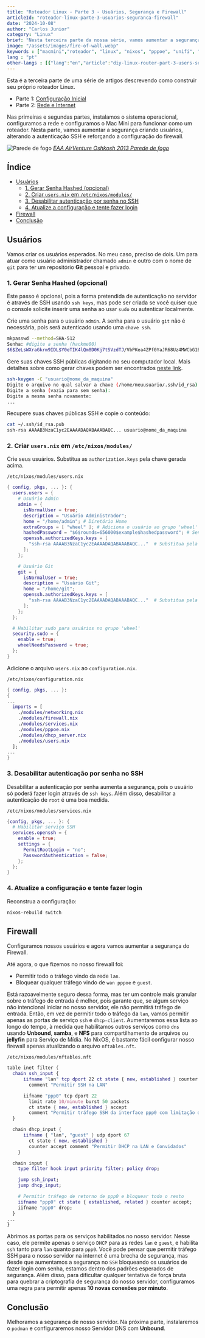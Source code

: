 ```yaml
---
title: "Roteador Linux - Parte 3 - Usuários, Segurança e Firewall"
articleId: "roteador-linux-parte-3-usuarios-seguranca-firewall"
date: "2024-10-08"
author: "Carlos Junior"
category: "Linux"
brief: "Nesta terceira parte da nossa série, vamos aumentar a segurança criando usuários, alterando a autenticação SSH e reforçando a configuração do firewall"
image: "/assets/images/fire-of-wall.webp"
keywords : ["macmini","roteador", "linux", "nixos", "pppoe", "unifi", "ubiquiti", "apple", "vlan", "tl-sg108e"]
lang : "pt"
other-langs : [{"lang":"en","article":"diy-linux-router-part-3-users-security-firewall"}]
---
```


Esta é a terceira parte de uma série de artigos descrevendo como construir seu próprio roteador Linux.

- Parte 1: [Configuração Inicial](/article/roteador-linux-parte-1-configuracao-inicial)
- Parte 2: [Rede e Internet](/article/roteador-linux-parte-2-rede-e-internet)

Nas primeiras e segundas partes, instalamos o sistema operacional, configuramos a rede e configuramos o Mac Mini para funcionar como um roteador.
Nesta parte, vamos aumentar a segurança criando usuários, alterando a autenticação SSH e reforçando a configuração do firewall.

![Parede de fogo](/assets/images/fire-of-wall.webp)
*[EAA AirVenture Oshkosh 2013 Parede de fogo](http://www.vg-photo.com/airshow/2013/Oshkosh/pyro.html)*

## Índice

- [Usuários](#usuários)
  - [1. Gerar Senha Hashed (opcional)](#1-gerar-senha-hashed-opcional)
  - [2. Criar `users.nix` em `/etc/nixos/modules/`](#2-criar-usersnix-em-etcnixosmodules)
  - [3. Desabilitar autenticação por senha no SSH](#3-desabilitar-autenticação-por-senha-no-ssh)
  - [4. Atualize a configuração e tente fazer login](#4-atualize-a-configuração-e-tente-fazer-login)
- [Firewall](#firewall)
- [Conclusão](#conclusão)

## Usuários

Vamos criar os usuários esperados. No meu caso, preciso de dois. Um para atuar como usuário administrador chamado `admin` e outro com o nome de `git` para ter um repositório **Git** pessoal e privado.

### 1. Gerar Senha Hashed (opcional)

Este passo é opcional, pois a forma pretendida de autenticação no servidor é através de SSH usando `ssh keys`, mas pode ser criada se você quiser que o console solicite inserir uma senha ao usar `sudo` ou autenticar localmente.

Crie uma senha para o usuário `admin`. A senha para o usuário `git` não é necessária, pois será autenticado usando uma `chave ssh`.

```bash
mkpasswd --method=SHA-512
Senha: #digite a senha (hackme00)
$6$ZeLsWXraGkrm9IDL$Y0eTIK4lQm8D0Kj7tSVzdTJ/VbPKea4ZPf0YaJR68Uz4MWCbG1EJp2YBOfWHNSZprZpjpbUvCIozbkr8yPNM0.
```

Gere suas chaves SSH públicas digitando no seu computador local. Mais detalhes sobre como gerar chaves podem ser encontrados [neste link](https://docs.github.com/pt/authentication/connecting-to-github-with-ssh/generating-a-new-ssh-key-and-adding-it-to-the-ssh-agent).

```bash
ssh-keygen -C "usuario@nome_da_maquina"
Digite o arquivo no qual salvar a chave (/home/meuusuario/.ssh/id_rsa):
Digite a senha (vazia para sem senha):
Digite a mesma senha novamente:
...
```

Recupere suas chaves públicas SSH e copie o conteúdo:

```bash
cat ~/.ssh/id_rsa.pub
ssh-rsa AAAAB3NzaC1yc2EAAAADAQABAAABAQC... usuario@nome_da_maquina
```

### 2. Criar `users.nix` em `/etc/nixos/modules/`

Crie seus usuários. Substitua as `authorization.keys` pela chave gerada acima.

`/etc/nixos/modules/users.nix`

```nix
{ config, pkgs, ... }: {
  users.users = {
    # Usuário Admin
    admin = {
      isNormalUser = true;
      description = "Usuário Administrador";
      home = "/home/admin"; # Diretório Home
      extraGroups = [ "wheel" ]; # Adiciona o usuário ao grupo 'wheel' para acesso sudo
      hashedPassword = "$6$rounds=656000$example$hashedpassword"; # Senha, opcional
      openssh.authorizedKeys.keys = [
        "ssh-rsa AAAAB3NzaC1yc2EAAAADAQABAAABAQC..."  # Substitua pela chave pública real
      ];
    };

    # Usuário Git
    git = {
      isNormalUser = true;
      description = "Usuário Git";
      home = "/home/git";
      openssh.authorizedKeys.keys = [
        "ssh-rsa AAAAB3NzaC1yc2EAAAADAQABAAABAQC..."  # Substitua pela chave pública real
      ];
    };
  };

  # Habilitar sudo para usuários no grupo 'wheel'
  security.sudo = {
    enable = true;
    wheelNeedsPassword = true;
  };
}
```

Adicione o arquivo `users.nix` ao `configuration.nix`.

`/etc/nixos/configuration.nix`

```nix
{ config, pkgs, ... }:
{
...
  imports = [
    ./modules/networking.nix
    ./modules/firewall.nix
    ./modules/services.nix
    ./modules/pppoe.nix
    ./modules/dhcp_server.nix
    ./modules/users.nix
  ];
...
}
```

### 3. Desabilitar autenticação por senha no SSH

Desabilitar a autenticação por senha aumenta a segurança, pois o usuário só poderá fazer login através de `ssh keys`. Além disso, desabilitar a autenticação de `root` é uma boa medida.

`/etc/nixos/modules/services.nix`

```nix
{config, pkgs, ... }: {
  # Habilitar serviço SSH
  services.openssh = {
    enable = true;
    settings = {
      PermitRootLogin = "no";
      PasswordAuthentication = false;
    };
  };
}
```

### 4. Atualize a configuração e tente fazer login

Reconstrua a configuração:

```bash
nixos-rebuild switch
```

## Firewall

Configuramos nossos usuários e agora vamos aumentar a segurança do Firewall.

Até agora, o que fizemos no nosso firewall foi:

- Permitir todo o tráfego vindo da rede `lan`.
- Bloquear qualquer tráfego vindo de `wan pppoe` e `guest`.

Está razoavelmente seguro dessa forma, mas ter um controle mais granular sobre o tráfego de entrada é melhor, pois garante que, se algum serviço não intencional iniciar no nosso servidor, ele não permitirá tráfego de entrada. Então, em vez de permitir todo o tráfego da `lan`, vamos permitir apenas as portas de serviço `ssh` e `dhcp-client`. Aumentaremos essa lista ao longo do tempo, à medida que habilitamos outros serviços como `dns` usando **Unbound**, **samba**, e **NFS** para compartilhamento de arquivos ou **jellyfin** para Serviço de Mídia. No NixOS, é bastante fácil configurar nosso firewall apenas atualizando o arquivo `nftables.nft`.

`/etc/nixos/modules/nftables.nft`

```nix
table inet filter {
  chain ssh_input {
      iifname "lan" tcp dport 22 ct state { new, established } counter accept 
        comment "Permitir SSH na LAN"

      iifname "ppp0" tcp dport 22
        limit rate 10/minute burst 50 packets 
        ct state { new, established } accept
        comment "Permitir tráfego SSH da interface ppp0 com limitação de taxa";
  }

  chain dhcp_input {
      iifname { "lan", "guest" } udp dport 67 
        ct state { new, established }
        counter accept comment "Permitir DHCP na LAN e Convidados"
    }

  chain input {
    type filter hook input priority filter; policy drop;

    jump ssh_input;
    jump dhcp_input;

    # Permitir tráfego de retorno de ppp0 e bloquear todo o resto
    iifname "ppp0" ct state { established, related } counter accept;
    iifname "ppp0" drop;
  }
...
}
```

Abrimos as portas para os serviços habilitados no nosso servidor. Nesse caso, ele permite apenas o serviço `DHCP` para as redes `lan` e `guest`, e habilita `ssh` tanto para `lan` quanto para `ppp0`. Você pode pensar que permitir tráfego SSH para o nosso servidor na internet é uma brecha de segurança, mas desde que aumentamos a segurança no `SSH` bloqueando os usuários de fazer login com senha, estamos dentro dos padrões esperados de segurança. Além disso, para dificultar qualquer tentativa de força bruta para quebrar a criptografia de segurança do nosso servidor, configuramos uma regra para permitir apenas **10 novas conexões por minuto**.

## Conclusão

Melhoramos a segurança de nosso servidor. Na próxima parte, instalaremos o `podman` e configuraremos nosso Servidor DNS com **Unbound**.
